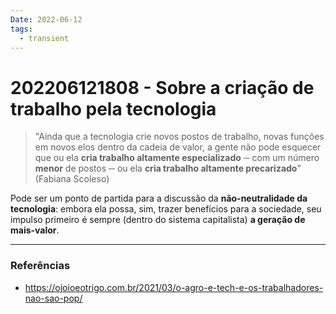 ```yaml
---
Date: 2022-06-12
tags:
  - transient
---
```

# 202206121808 - Sobre a criação de trabalho pela tecnologia
> "Ainda que a tecnologia crie novos postos de trabalho, novas funções em novos elos dentro da cadeia de valor, a gente não pode esquecer que ou ela **cria trabalho altamente especializado** ─ com um número **menor** de postos ─ ou ela **cria trabalho altamente precarizado**" (Fabiana Scoleso)

Pode ser um ponto de partida para a discussão da **não-neutralidade da tecnologia**: embora ela possa, sim, trazer benefícios para a sociedade, seu impulso primeiro é sempre (dentro do sistema capitalista) **a geração de mais-valor**. 


---
### Referências
- https://ojoioeotrigo.com.br/2021/03/o-agro-e-tech-e-os-trabalhadores-nao-sao-pop/
